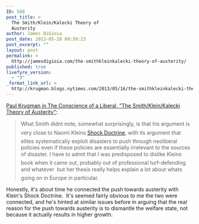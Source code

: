 ```yaml
---
ID: 588
post_title: >
  The Smith/Klein/Kalecki Theory of
  Austerity
author: James DiGioia
post_date: 2013-05-20 09:39:23
post_excerpt: ""
layout: post
permalink: >
  http://jamesdigioia.com/the-smithkleinkalecki-theory-of-austerity/
published: true
livefyre_version:
  - "3"
_format_link_url: >
  http://krugman.blogs.nytimes.com/2013/05/16/the-smithkleinkalecki-theory-of-austerity/
---
```

[Paul Krugman in The Conscience of a Liberal, "The Smith/Klein/Kalecki Theory of Austerity"][1]:

> What Smith didnt note, somewhat surprisingly, is that his argument is very close to Naomi Kleins <a title="Shock Doctrine" href="http://www.naomiklein.org/shock-doctrine" target="_blank">Shock Doctrine</a>, with its argument that elites systematically exploit disasters to push through neoliberal policies even if these policies are essentially irrelevant to the sources of disaster. I have to admit that I was predisposed to dislike Kleins book when it came out, probably out of professional turf-defending and whatever  but her thesis really helps explain a lot about whats going on in Europe in particular.

Honestly, it's about time he connected the push towards austerity with Klein's Shock Doctrine.  It's seemed fairly obvious to me the two were connected, and he's hinted at similar issues before in arguing that the real reason for the push towards austerity is to dismantle the welfare state, not because it actually results in higher growth.

 [1]: http://krugman.blogs.nytimes.com/2013/05/16/the-smithkleinkalecki-theory-of-austerity/